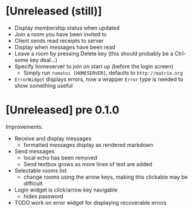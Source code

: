 # [Unreleased (still)]

* Display membership status when updated
* Join a room you have been invited to
* Client sends read receipts to server
* Display when messages have been read
* Leave a room by pressing Delete key (this should probably be a Ctrl-some key deal...)
* Specify homeserver to join on start up (before the login screen)
  * Simply run `rumatui [HOMESERVER]`, defaults to `http://matrix.org`
* `ErrorWidget` displays errors, now a wrapper `Error` type is needed to show something useful

# [Unreleased] pre 0.1.0

Improvements:

* Receive and display messages
  * formatted messages display as rendered markdown
* Send messages
  * local echo has been removed
  * Send textbox grows as more lines of text are added
* Selectable rooms list
  * change rooms using the arrow keys, making this clickable may be difficult
* Login widget is click/arrow key navigable
  * hides password
* TODO work on error widget for displaying recoverable errors

